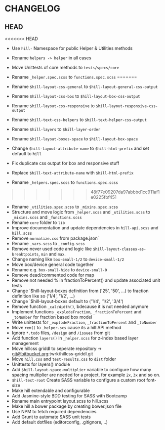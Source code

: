 # CHANGELOG

## HEAD
<<<<<<< HEAD
* Use `hill-` Namespace for public Helper & Utilities methods
* Rename `helpers -> helper` in all cases
* Move Unittests of core methods to `tests/specs/core`

* Rename `_helper.spec.scss` to `functions.spec.scss`
=======
* Rename `$hill-layout-css-general` to `$hill-layout-general-css-output`
* Rename `$hill-layout-css-box` to `$hill-layout-box-css-output`
* Rename `$hill-layout-css-responsive` to `$hill-layout-responsive-css-output`
* Rename `$hill-text-css-helpers` to `$hill-text-helper-css-output`
* Rename `$hill-layers` to `$hill-layer-order`
* Rename `$hill-layout-boxes-space` to `$hill-layout-box-space`
* Change `$hill-layout-attribute-name` to `$hill-html-prefix` and set default to `hill`
* Fix duplicate css output for box and responsive stuff
* Replace `$hill-text-attribute-name` with `$hill-html-prefix`
* Rename `_helpers.spec.scss` to `functions.spec.scss`
>>>>>>> 48f77e09207da97abbbd1cc911af1e0225fbf451
* Rename `_utilities.spec.scss` to `_mixins.spec.scss`
* Structure and move logic from `_helper.scss` and `_utilities.scss` to `_mixins.scss` and `_functions.scss`
* Rename `core` folder to `lib`
* Improve documentation and update dependencies in `hill-api.scss` and `hill.scss`
* Remove `normalize.css` from package.json`
* Rename `_vars.scss` to `_config.scss`
* Remove never used code and logic like `$hill-layout-classes-as-breaktpoints`, `min` and `max`.
* Change naming like `box-small-1/2` to `device-small-1/2`
* Move box/device general code together
* Rename e.g. `box-small-hide` to `device-small-0`
* Remove dead/commented code for map
* Remove not needed % in fractionToPercent() and update associated unit tests
* Change `$hill-layout-boxes definition from ('25', '50', ...) to fraction definition like so ('1/4', '1/2', ...)
* Change `$hill-layout-boxes default to ('1/4', '1/2', '3/4')
* Remove function `_calcWidth()`, bdecause it is not needed anymore
* Implement functions `_explodeFraction`, `_fractionToPercent` and `_toNumber` for fraction based box model
* Write unittests for `_explodeFraction`, `_fractionToPercent` and `_toNumber`
* Move `rem()` to `_helper.scs` cause its a hill API method
* Ignore `*.todo` files, `/design` and `/issues` from git
* Add function `layers()` in `_helper.scss` for z-index based layer management
* Move hillcss griddl to seperate repository -> git@bitbucket.org:twrk/hillcss-griddl.git
* Move `hill.css` and `test-results.css` to `dist` folder
* Unittests for layers() module
* Add `$hill-layout-space-multiplier` variable to configure how many spacing multiplier are needed for a project, for example `2x`, `3x` and so on.
* `$hill-text-root` Create SASS variable to configure a custom root font-size
* Make hill extendable and configurable
* Add Jasmine-style BDD testing for SASS with Bootcamp
* Rename main entrypoint layout.scss to hill.scss
* Make hill a bower package by creating bower.json file
* Use NPM to fetch required dependencies
* Add Grunt to automate SASS unit tests
* Add default dotfiles (editorconfig, .gitignore, ..)
